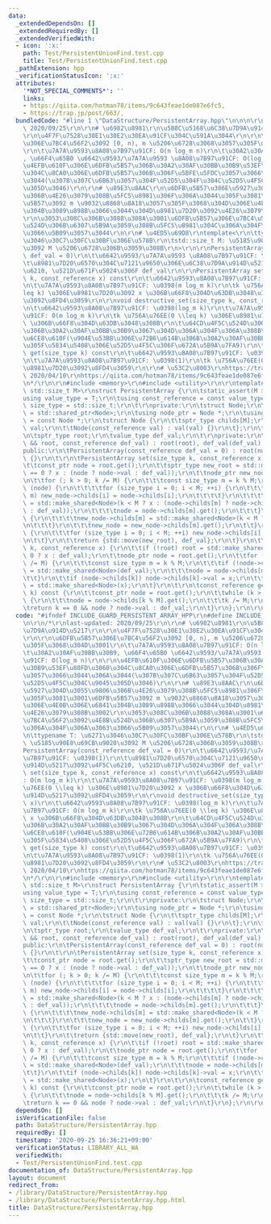 ```yaml
---
data:
  _extendedDependsOn: []
  _extendedRequiredBy: []
  _extendedVerifiedWith:
  - icon: ':x:'
    path: Test/PersistentUnionFind.test.cpp
    title: Test/PersistentUnionFind.test.cpp
  _pathExtension: hpp
  _verificationStatusIcon: ':x:'
  attributes:
    '*NOT_SPECIAL_COMMENTS*': ''
    links:
    - https://qiita.com/hotman78/items/9c643feae1de087e6fc5,
    - https://trap.jp/post/663/,
  bundledCode: "#line 1 \"DataStructure/PersistentArray.hpp\"\n\n\n\r\n/*\r\nlast-updated:\
    \ 2020/09/25\r\n\r\n# \u6982\u8981\r\n\u5B8C\u5168\u6C38\u7D9A\u914D\u5217\r\n\
    \r\n\u4F7F\u7528\u30E1\u30E2\u30EA\u91CF\u304C\u591A\u3044\r\n\r\n\u6DFB\u5B57\
    \u306E\u7BC4\u56F2\u3092 [0, n), m \u5206\u6728\u3068\u3057\u305F\u3068\u304D\u3001\
    \r\n\t\u7A7A\u9593\u8A08\u7B97\u91CF: O(n log_m n)\r\n\t\u30A2\u30AF\u30BB\u30B9\
    , \u66F4\u65B0 \u6642\u9593/\u7A7A\u9593 \u8A08\u7B97\u91CF: O(log_m n)\r\n\r\n\
    \u4EFB\u610F\u306E\u6DFB\u5B57\u306B\u30A2\u30AF\u30BB\u30B9\u53EF\u80FD\u3060\
    \u304C\u8CA0\u306E\u6DFB\u5B57\u306B\u306F\u5BFE\u5FDC\u3057\u3066\u3044\u306A\
    \u3044(\u307B\u307C\u6B63\u3057\u304F\u52D5\u304F\u304C\u52D5\u4F5C\u304C\u9045\
    \u305D\u3046)\r\n\r\n# \u89E3\u8AAC\r\n\u6DFB\u5B57\u306E\u5927\u304D\u3055\u9806\
    \u306B\u4E26\u3079\u308B\u5FC5\u8981\u306F\u306A\u3044\u305F\u3081\u3001\u6DFB\
    \u5B57\u3092 m \u9032\u8868\u8A18\u3057\u305F\u3068\u304D\u306E\u4E0B\u306E\u6841\
    \u304B\u3089\u898B\u3066\u3044\u304D\u8981\u7D20\u3092\u4E26\u3079\u308B\u3002\
    \r\n\u3053\u308C\u306B\u3088\u308A\u3001\u6DFB\u5B57\u306E\u7BC4\u56F2\u3092\u4E8B\
    \u524D\u306B\u6307\u5B9A\u3059\u308B\u5FC5\u8981\u304C\u306A\u304F\u306A\u3063\
    \u3066\u5B09\u3057\u3044\r\n\r\n# \u4ED5\u69D8\r\ntemplate<\r\n\ttypename T: \u6271\
    \u3046\u30C7\u30FC\u30BF\u306E\u578B\r\n\tstd::size_t M: \u5185\u90E8\u69CB\u9020\
    \u3092 M \u5206\u6728\u306B\u3059\u308B\r\n>\r\n\r\nPersistentArray(const_reference\
    \ def_val = 0)\r\n\t\u6642\u9593/\u7A7A\u9593 \u8A08\u7B97\u91CF: \u0398(1)\r\n\
    \t\u8981\u7D20\u6570\u304C\u7121\u9650\u306E\u6C38\u7D9A\u914D\u5217\u3092\u4F5C\
    \u6210, \u521D\u671F\u5024\u306F def_val\r\n\r\nPersistentArray set(size_type\
    \ k, const_reference x) const\r\n\t\u6642\u9593\u8A08\u7B97\u91CF: O(m log_m k)\r\
    \n\t\u7A7A\u9593\u8A08\u7B97\u91CF: \u0398(m log_m k)\r\n\tk \u756A\u76EE(0 \\\
    leq k) \u306E\u8981\u7D20\u3092 x \u306B\u66F8\u304D\u63DB\u3048\u305F\u914D\u5217\
    \u3092\u8FD4\u3059\r\n\r\nvoid destructive_set(size_type k, const_reference x)\r\
    \n\t\u6642\u9593\u8A08\u7B97\u91CF: \u0398(log_m k)\r\n\t\u7A7A\u9593\u8A08\u7B97\
    \u91CF: O(m log_m k)\r\n\tk \u756A\u76EE(0 \\leq k) \u306E\u8981\u7D20\u3092 x\
    \ \u306B\u66F8\u304D\u63DB\u3048\u308B\r\n\t\u64CD\u4F5C\u524D\u306E\u914D\u5217\
    \u306B\u30A2\u30AF\u30BB\u30B9\u3067\u304D\u306A\u304F\u306A\u308B\u306E\u3067\
    \u6CE8\u610F(\u904E\u53BB\u306E\u72B6\u614B\u306B\u30A2\u30AF\u30BB\u30B9\u3057\
    \u305F\u5834\u5408\u306E\u52D5\u4F5C\u306F\u672A\u5B9A\u7FA9)\r\n\t\r\nconst_reference\
    \ get(size_type k) const\r\n\t\u6642\u9593\u8A08\u7B97\u91CF: \u0398(log_m n)\r\
    \n\t\u7A7A\u9593\u8A08\u7B97\u91CF: \u0398(1)\r\n\tk \u756A\u76EE(0 \\leq k) \u306E\
    \u8981\u7D20\u3092\u8FD4\u3059\r\n\r\n# \u53C2\u8003\r\nhttps://trap.jp/post/663/,\
    \ 2020/04/10\r\nhttps://qiita.com/hotman78/items/9c643feae1de087e6fc5, 2020/09/25\r\
    \n*/\r\n\r\n#include <memory>\r\n#include <utility>\r\n\r\ntemplate<typename T,\
    \ std::size_t M>\r\nstruct PersistentArray {\r\n\tstatic_assert(M > 0);\r\n\t\
    using value_type = T;\r\n\tusing const_reference = const value_type &;\r\n\tusing\
    \ size_type = std::size_t;\r\n\t\r\nprivate:\r\n\tstruct Node;\r\n\tusing sptr_type\
    \ = std::shared_ptr<Node>;\r\n\tusing node_ptr = Node *;\r\n\tusing const_ptr\
    \ = const Node *;\r\n\tstruct Node {\r\n\t\tsptr_type childs[M];\r\n\t\tvalue_type\
    \ val;\r\n\t\tNode(const_reference val) : val(val) {}\r\n\t};\r\n\t\r\nprivate:\r\
    \n\tsptr_type root;\r\n\tvalue_type def_val;\r\n\t\r\nprivate:\r\n\tPersistentArray(sptr_type\
    \ && root, const_reference def_val) : root(root), def_val(def_val) {}\r\n\t\r\n\
    public:\r\n\tPersistentArray(const_reference def_val = 0) : root(nullptr), def_val(def_val)\
    \ {}\r\n\t\r\n\tPersistentArray set(size_type k, const_reference x) const {\r\n\
    \t\tconst_ptr node = root.get();\r\n\t\tsptr_type new_root = std::make_shared<Node>(k\
    \ == 0 ? x : (node ? node->val : def_val));\r\n\t\tnode_ptr new_node = new_root.get();\r\
    \n\t\tfor (; k > 0; k /= M) {\r\n\t\t\tconst size_type m = k % M;\r\n\t\t\tif\
    \ (node) {\r\n\t\t\t\tfor (size_type i = 0; i < M; ++i) {\r\n\t\t\t\t\tif (i !=\
    \ m) new_node->childs[i] = node->childs[i];\r\n\t\t\t\t}\r\n\t\t\t\tnew_node->childs[m]\
    \ = std::make_shared<Node>(k < M ? x : (node->childs[m] ? node->childs[m]->val\
    \ : def_val));\r\n\t\t\t\tnode = node->childs[m].get();\r\n\t\t\t}\r\n\t\t\telse\
    \ {\r\n\t\t\t\tnew_node->childs[m] = std::make_shared<Node>(k < M ? x : def_val);\r\
    \n\t\t\t}\r\n\t\t\tnew_node = new_node->childs[m].get();\r\n\t\t}\r\n\t\tif (node)\
    \ {\r\n\t\t\tfor (size_type i = 0; i < M; ++i) new_node->childs[i] = node->childs[i];\r\
    \n\t\t}\r\n\t\treturn {std::move(new_root), def_val};\r\n\t}\r\n\t\r\n\tvoid destructive_set(size_type\
    \ k, const_reference x) {\r\n\t\tif (!root) root = std::make_shared<Node>(k ==\
    \ 0 ? x : def_val);\r\n\t\tnode_ptr node = root.get();\r\n\t\tfor (; k >= M; k\
    \ /= M) {\r\n\t\t\tconst size_type m = k % M;\r\n\t\t\tif (!node->childs[m]) node->childs[m]\
    \ = std::make_shared<Node>(def_val);\r\n\t\t\tnode = node->childs[m].get();\r\n\
    \t\t}\r\n\t\tif (node->childs[k]) node->childs[k]->val = x;\r\n\t\telse node->childs[k]\
    \ = std::make_shared<Node>(x);\r\n\t}\r\n\t\r\n\tconst_reference get(size_type\
    \ k) const {\r\n\t\tconst_ptr node = root.get();\r\n\t\twhile (k > 0 && node)\
    \ {\r\n\t\t\tnode = node->childs[k % M].get();\r\n\t\t\tk /= M;\r\n\t\t}\r\n\t\
    \treturn k == 0 && node ? node->val : def_val;\r\n\t}\r\n};\r\n\r\n\n"
  code: "#ifndef INCLUDE_GUARD_PERSISTENT_ARRAY_HPP\r\n#define INCLUDE_GUARD_PERSISTENT_ARRAY_HPP\r\
    \n\r\n/*\r\nlast-updated: 2020/09/25\r\n\r\n# \u6982\u8981\r\n\u5B8C\u5168\u6C38\
    \u7D9A\u914D\u5217\r\n\r\n\u4F7F\u7528\u30E1\u30E2\u30EA\u91CF\u304C\u591A\u3044\
    \r\n\r\n\u6DFB\u5B57\u306E\u7BC4\u56F2\u3092 [0, n), m \u5206\u6728\u3068\u3057\
    \u305F\u3068\u304D\u3001\r\n\t\u7A7A\u9593\u8A08\u7B97\u91CF: O(n log_m n)\r\n\
    \t\u30A2\u30AF\u30BB\u30B9, \u66F4\u65B0 \u6642\u9593/\u7A7A\u9593 \u8A08\u7B97\
    \u91CF: O(log_m n)\r\n\r\n\u4EFB\u610F\u306E\u6DFB\u5B57\u306B\u30A2\u30AF\u30BB\
    \u30B9\u53EF\u80FD\u3060\u304C\u8CA0\u306E\u6DFB\u5B57\u306B\u306F\u5BFE\u5FDC\
    \u3057\u3066\u3044\u306A\u3044(\u307B\u307C\u6B63\u3057\u304F\u52D5\u304F\u304C\
    \u52D5\u4F5C\u304C\u9045\u305D\u3046)\r\n\r\n# \u89E3\u8AAC\r\n\u6DFB\u5B57\u306E\
    \u5927\u304D\u3055\u9806\u306B\u4E26\u3079\u308B\u5FC5\u8981\u306F\u306A\u3044\
    \u305F\u3081\u3001\u6DFB\u5B57\u3092 m \u9032\u8868\u8A18\u3057\u305F\u3068\u304D\
    \u306E\u4E0B\u306E\u6841\u304B\u3089\u898B\u3066\u3044\u304D\u8981\u7D20\u3092\
    \u4E26\u3079\u308B\u3002\r\n\u3053\u308C\u306B\u3088\u308A\u3001\u6DFB\u5B57\u306E\
    \u7BC4\u56F2\u3092\u4E8B\u524D\u306B\u6307\u5B9A\u3059\u308B\u5FC5\u8981\u304C\
    \u306A\u304F\u306A\u3063\u3066\u5B09\u3057\u3044\r\n\r\n# \u4ED5\u69D8\r\ntemplate<\r\
    \n\ttypename T: \u6271\u3046\u30C7\u30FC\u30BF\u306E\u578B\r\n\tstd::size_t M:\
    \ \u5185\u90E8\u69CB\u9020\u3092 M \u5206\u6728\u306B\u3059\u308B\r\n>\r\n\r\n\
    PersistentArray(const_reference def_val = 0)\r\n\t\u6642\u9593/\u7A7A\u9593 \u8A08\
    \u7B97\u91CF: \u0398(1)\r\n\t\u8981\u7D20\u6570\u304C\u7121\u9650\u306E\u6C38\u7D9A\
    \u914D\u5217\u3092\u4F5C\u6210, \u521D\u671F\u5024\u306F def_val\r\n\r\nPersistentArray\
    \ set(size_type k, const_reference x) const\r\n\t\u6642\u9593\u8A08\u7B97\u91CF\
    : O(m log_m k)\r\n\t\u7A7A\u9593\u8A08\u7B97\u91CF: \u0398(m log_m k)\r\n\tk \u756A\
    \u76EE(0 \\leq k) \u306E\u8981\u7D20\u3092 x \u306B\u66F8\u304D\u63DB\u3048\u305F\
    \u914D\u5217\u3092\u8FD4\u3059\r\n\r\nvoid destructive_set(size_type k, const_reference\
    \ x)\r\n\t\u6642\u9593\u8A08\u7B97\u91CF: \u0398(log_m k)\r\n\t\u7A7A\u9593\u8A08\
    \u7B97\u91CF: O(m log_m k)\r\n\tk \u756A\u76EE(0 \\leq k) \u306E\u8981\u7D20\u3092\
    \ x \u306B\u66F8\u304D\u63DB\u3048\u308B\r\n\t\u64CD\u4F5C\u524D\u306E\u914D\u5217\
    \u306B\u30A2\u30AF\u30BB\u30B9\u3067\u304D\u306A\u304F\u306A\u308B\u306E\u3067\
    \u6CE8\u610F(\u904E\u53BB\u306E\u72B6\u614B\u306B\u30A2\u30AF\u30BB\u30B9\u3057\
    \u305F\u5834\u5408\u306E\u52D5\u4F5C\u306F\u672A\u5B9A\u7FA9)\r\n\t\r\nconst_reference\
    \ get(size_type k) const\r\n\t\u6642\u9593\u8A08\u7B97\u91CF: \u0398(log_m n)\r\
    \n\t\u7A7A\u9593\u8A08\u7B97\u91CF: \u0398(1)\r\n\tk \u756A\u76EE(0 \\leq k) \u306E\
    \u8981\u7D20\u3092\u8FD4\u3059\r\n\r\n# \u53C2\u8003\r\nhttps://trap.jp/post/663/,\
    \ 2020/04/10\r\nhttps://qiita.com/hotman78/items/9c643feae1de087e6fc5, 2020/09/25\r\
    \n*/\r\n\r\n#include <memory>\r\n#include <utility>\r\n\r\ntemplate<typename T,\
    \ std::size_t M>\r\nstruct PersistentArray {\r\n\tstatic_assert(M > 0);\r\n\t\
    using value_type = T;\r\n\tusing const_reference = const value_type &;\r\n\tusing\
    \ size_type = std::size_t;\r\n\t\r\nprivate:\r\n\tstruct Node;\r\n\tusing sptr_type\
    \ = std::shared_ptr<Node>;\r\n\tusing node_ptr = Node *;\r\n\tusing const_ptr\
    \ = const Node *;\r\n\tstruct Node {\r\n\t\tsptr_type childs[M];\r\n\t\tvalue_type\
    \ val;\r\n\t\tNode(const_reference val) : val(val) {}\r\n\t};\r\n\t\r\nprivate:\r\
    \n\tsptr_type root;\r\n\tvalue_type def_val;\r\n\t\r\nprivate:\r\n\tPersistentArray(sptr_type\
    \ && root, const_reference def_val) : root(root), def_val(def_val) {}\r\n\t\r\n\
    public:\r\n\tPersistentArray(const_reference def_val = 0) : root(nullptr), def_val(def_val)\
    \ {}\r\n\t\r\n\tPersistentArray set(size_type k, const_reference x) const {\r\n\
    \t\tconst_ptr node = root.get();\r\n\t\tsptr_type new_root = std::make_shared<Node>(k\
    \ == 0 ? x : (node ? node->val : def_val));\r\n\t\tnode_ptr new_node = new_root.get();\r\
    \n\t\tfor (; k > 0; k /= M) {\r\n\t\t\tconst size_type m = k % M;\r\n\t\t\tif\
    \ (node) {\r\n\t\t\t\tfor (size_type i = 0; i < M; ++i) {\r\n\t\t\t\t\tif (i !=\
    \ m) new_node->childs[i] = node->childs[i];\r\n\t\t\t\t}\r\n\t\t\t\tnew_node->childs[m]\
    \ = std::make_shared<Node>(k < M ? x : (node->childs[m] ? node->childs[m]->val\
    \ : def_val));\r\n\t\t\t\tnode = node->childs[m].get();\r\n\t\t\t}\r\n\t\t\telse\
    \ {\r\n\t\t\t\tnew_node->childs[m] = std::make_shared<Node>(k < M ? x : def_val);\r\
    \n\t\t\t}\r\n\t\t\tnew_node = new_node->childs[m].get();\r\n\t\t}\r\n\t\tif (node)\
    \ {\r\n\t\t\tfor (size_type i = 0; i < M; ++i) new_node->childs[i] = node->childs[i];\r\
    \n\t\t}\r\n\t\treturn {std::move(new_root), def_val};\r\n\t}\r\n\t\r\n\tvoid destructive_set(size_type\
    \ k, const_reference x) {\r\n\t\tif (!root) root = std::make_shared<Node>(k ==\
    \ 0 ? x : def_val);\r\n\t\tnode_ptr node = root.get();\r\n\t\tfor (; k >= M; k\
    \ /= M) {\r\n\t\t\tconst size_type m = k % M;\r\n\t\t\tif (!node->childs[m]) node->childs[m]\
    \ = std::make_shared<Node>(def_val);\r\n\t\t\tnode = node->childs[m].get();\r\n\
    \t\t}\r\n\t\tif (node->childs[k]) node->childs[k]->val = x;\r\n\t\telse node->childs[k]\
    \ = std::make_shared<Node>(x);\r\n\t}\r\n\t\r\n\tconst_reference get(size_type\
    \ k) const {\r\n\t\tconst_ptr node = root.get();\r\n\t\twhile (k > 0 && node)\
    \ {\r\n\t\t\tnode = node->childs[k % M].get();\r\n\t\t\tk /= M;\r\n\t\t}\r\n\t\
    \treturn k == 0 && node ? node->val : def_val;\r\n\t}\r\n};\r\n\r\n#endif // INCLUDE_GUARD_PERSISTENT_ARRAY_HPP"
  dependsOn: []
  isVerificationFile: false
  path: DataStructure/PersistentArray.hpp
  requiredBy: []
  timestamp: '2020-09-25 16:36:21+09:00'
  verificationStatus: LIBRARY_ALL_WA
  verifiedWith:
  - Test/PersistentUnionFind.test.cpp
documentation_of: DataStructure/PersistentArray.hpp
layout: document
redirect_from:
- /library/DataStructure/PersistentArray.hpp
- /library/DataStructure/PersistentArray.hpp.html
title: DataStructure/PersistentArray.hpp
---
```

